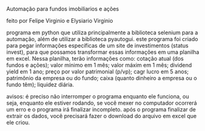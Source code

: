 Automação para fundos imobiliarios e ações

feito por Felipe Virginio e Elysiario Virginio

programa em python que utiliza principalmente a biblioteca selenium para a automação, além de utilizar a biblioteca pyautogui. este programa foi criado para pegar informações específicas de um site de investimentos (status invest), para que possamos transformar essas informações em uma planilha em excel. Nessa planilha, terão informações como: cotação atual (dos fundos e ações); valor mínimo em 1 mês; valor máxim em 1 mês; dividend yield em 1 ano; preço por valor patrimonial (p/vp); cagr lucro em 5 anos; patrimônio da empresa ou do fundo; caixa (quanto dinheiro a empresa ou o fundo têm); liquidez diária.

avisos: é preciso não interromper o programa enquanto ele funciona, ou seja, enquanto ele estiver rodando, se você mexer no computador ocorrerá um erro e o programa irá finalizar incompleto. após o programa finalizar de extrair os dados, você precisará fazer o download do arquivo em excel que ele criou.

